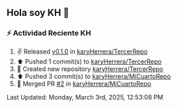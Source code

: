 ## Hola soy KH 👋

<!--
**karyHerrera/karyHerrera** is a ✨ _special_ ✨ repository because its `README.md` (this file) appears on your GitHub profile.

Here are some ideas to get you started:

- 🔭 I’m currently working on ...
- 🌱 I’m currently learning ...
- 👯 I’m looking to collaborate on ...
- 🤔 I’m looking for help with ...
- 💬 Ask me about ...
- 📫 How to reach me: ...
- 😄 Pronouns: ...
- ⚡ Fun fact: ...
-->


### :zap: Actividad Reciente KH
<!--RECENT_ACTIVITY:start-->
1. ✌️ Released [v0.1.0](https://github.com/karyHerrera/TercerRepo/releases/tag/v0.1.0) in [karyHerrera/TercerRepo](https://github.com/karyHerrera/TercerRepo)<br>
2. ⬆️ Pushed 1 commit(s) to [karyHerrera/TercerRepo](https://github.com/karyHerrera/TercerRepo)<br>
3. 📔 Created new repository [karyHerrera/TercerRepo](https://github.com/karyHerrera/TercerRepo)<br>
4. ⬆️ Pushed 3 commit(s) to [karyHerrera/MiCuartoRepo](https://github.com/karyHerrera/MiCuartoRepo)<br>
5. 🎉 Merged PR [#2](https://github.com/karyHerrera/MiCuartoRepo/pull/2) in [karyHerrera/MiCuartoRepo](https://github.com/karyHerrera/MiCuartoRepo)<br>
<!--RECENT_ACTIVITY:end-->
<!--RECENT_ACTIVITY:last_update-->
Last Updated: Monday, March 3rd, 2025, 12:53:08 PM
<!--RECENT_ACTIVITY:last_update_end-->
